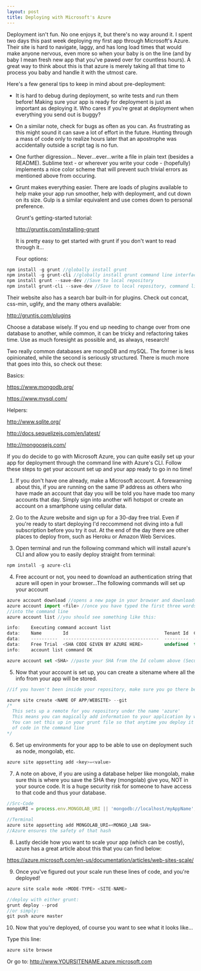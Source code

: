 ```yaml
---
layout: post
title: Deploying with Microsoft's Azure
---
```


  Deployment isn't fun. No one enjoys it, but there's no way around it.
I spent two days this past week deploying my first app through Microsoft's Azure.
Their site is hard to navigate, laggy, and has long load times that would make anyone nervous,
even more so when your baby is on the line (and by baby I mean fresh new app that you've pawed 
over for countless hours). A great way to think about this is that azure is merely taking all 
that time to process you baby and handle it with the utmost care.

  Here's a few general tips to keep in mind about pre-deployment:

* It is hard to debug during deployment, so write tests and run them before!
 Making sure your app is ready for deployment is just as important as deploying it. 
 Who cares if you're great at deployment when everything you send out is buggy?

* On a similar note, check for bugs as often as you can.
 As frustrating as this might sound it can save a lot of effort in the future. 
Hunting through a mass of code only to realize hours later that an apostrophe 
was accidentally outside a script tag is no fun.

* One further digression...
Never...ever...write a file in plain text (besides a README).
Sublime text - or wherever you write your code - (hopefully)
implements a nice color scheme that will prevent such trivial
errors as mentioned above from occuring.

* Grunt makes everything easier.
There are loads of plugins available to help make your app run smoother, help
with deployment, and cut down on its size. Gulp is a similar equivalent and use 
comes down to personal preference.

  Grunt's getting-started tutorial:
     
  <http://gruntjs.com/installing-grunt>

  It is pretty easy to get started with grunt if you don't want to read through it... 

  Four options:
  
```javascript
npm install -g grunt //globally install grunt
npm install -g grunt-cli //globally install grunt command line interface (CLI) version
npm install grunt --save-dev //Save to local repository
npm install grunt-cli --save-dev //Save to local repository, command line
```
 
  Their website also has a search bar built-in for plugins.
  Check out concat, css-min, uglify, and the many others available:

  <http://gruntjs.com/plugins>

  Choose a database wisely. 
  If you end up needing to change over from one database to another, while common,
  it can be tricky and refactoring takes time. Use as much foresight as possible and, 
  as always, research!

  Two really common databases are mongoDB and mySQL. The former is less opinionated, while the second
  is seriously structured. There is much more that goes into this, so check out these:

  Basics:
    
  <https://www.mongodb.org/>
    
  <https://www.mysql.com/>
        
  Helpers:
    
  <http://www.sqlite.org/>
    
  <http://docs.sequelizejs.com/en/latest/>
    
  <http://mongoosejs.com/>

If you do decide to go with Microsoft Azure, you can quite easily set up your app for deployment 
through the command line with Azure's CLI. Follow these steps to get your account set up and
your app ready to go in no time!
    
  1. If you don't have one already, make a Microsoft account. A forewarning about this, if
  you are running on the same IP address as others who have made an account that day you will
  be told you have made too many accounts that day. Simply sign into another wifi hotspot or
  create an account on a smartphone using cellular data. 

  2. Go to the Azure website and sign up for a 30-day free trial. Even if you're ready to start
  deploying I'd reccommend not diving into a full subscription before you try it out. At the end
  of the day there are other places to deploy from, such as Heroku or Amazon Web Services. 

  3. Open terminal and run the following command which will install azure's CLI and allow you
  to easily deploy straight from terminal:

```javascript
npm install -g azure-cli
```

  4. Free account or not, you need to download an authentication string that azure will open
  in your browser...The following commands will set up your account

```javascript
azure account download //opens a new page in your browser and downloads file
azure account import <file> //once you have typed the first three words you can simply drag the file
//into the command line
azure account list //you should see something like this:

info:    Executing command account list
data:    Name        Id                                    Tenant Id  Current
data:    ----------  ------------------------------------  ---------  -------
data:    Free Trial  <SHA CODE GIVEN BY AZURE HERE>        undefined  true   
info:    account list command OK

azure account set <SHA> //paste your SHA from the Id column above (Secure Hash Algorithm)
```

  5. Now that your account is set up, you can create a sitename where all the info from your app will
  be stored. 

```javascript
//if you haven't been inside your repository, make sure you go there before the next line of code

azure site create <NAME OF APP/WEBSITE> --git
/*
  This sets up a remote for you repository under the name 'azure'
  This means you can magically add information to your application by writing 'git push azure master'!
  You can set this up in your grunt file so that anytime you deploy it automaticly runs that line
  of code in the command line
*/
```

  6. Set up environments for your app to be able to use on deployment such as node, mongolab, etc.

```javascript      
azure site appsetting add <key>=<value>
```  

  7. A note on above, if you are using a database helper like mongolab, make sure this is where you save 
  the SHA they (mongolab) give you, NOT in your source code. It is a huge security risk for someone to 
  have access to that code and thus your database. 

```javascript
//Src-Code
mongoURI = process.env.MONGOLAB_URI || 'mongodb://localhost/myAppName';

//Terminal
azure site appsetting add MONGOLAB_URI=<MONGO_LAB SHA>
//Azure ensures the safety of that hash
```

  8. Lastly decide how you want to scale your app (which can be costly), azure has a great article about
  this that you can find below:

  <https://azure.microsoft.com/en-us/documentation/articles/web-sites-scale/>
      
  9. Once you've figured out your scale run these lines of code, and you're deployed!

```javascript
azure site scale mode <MODE-TYPE> <SITE-NAME>

//deploy with either grunt:
grunt deploy --prod 
//or simply:
git push azure master
```

  10. Now that you're deployed, of course you want to see what it looks like...

  Type this line:
  
```javascript
azure site browse 
```

  Or go to: http://www.YOURSITENAME.azure.microsoft.com



